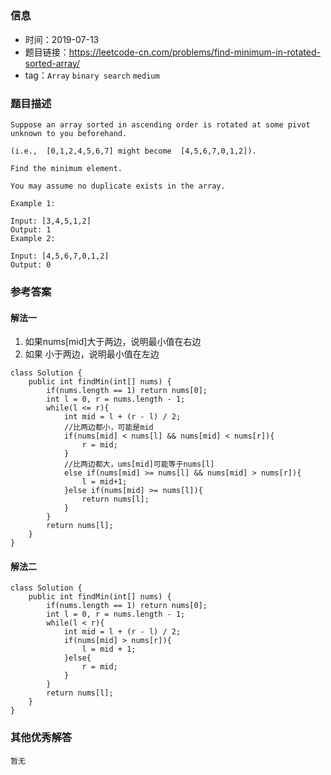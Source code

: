 ## 

### 信息

- 时间：2019-07-13
- 题目链接：https://leetcode-cn.com/problems/find-minimum-in-rotated-sorted-array/
- tag：`Array` `binary search` `medium`

### 题目描述

```
Suppose an array sorted in ascending order is rotated at some pivot unknown to you beforehand.

(i.e.,  [0,1,2,4,5,6,7] might become  [4,5,6,7,0,1,2]).

Find the minimum element.

You may assume no duplicate exists in the array.

Example 1:

Input: [3,4,5,1,2] 
Output: 1
Example 2:

Input: [4,5,6,7,0,1,2]
Output: 0
```

### 参考答案

#### 解法一
1. 如果nums[mid]大于两边，说明最小值在右边
2. 如果 小于两边，说明最小值在左边

```
class Solution {
    public int findMin(int[] nums) {
        if(nums.length == 1) return nums[0];
        int l = 0, r = nums.length - 1;
        while(l <= r){
            int mid = l + (r - l) / 2;
            //比两边都小，可能是mid
            if(nums[mid] < nums[l] && nums[mid] < nums[r]){
                r = mid;
            }
            //比两边都大，ums[mid]可能等于nums[l]
            else if(nums[mid] >= nums[l] && nums[mid] > nums[r]){
                l = mid+1;
            }else if(nums[mid] >= nums[l]){
                return nums[l];
            }
        }
        return nums[l];
    }
}
```
#### 解法二
```
class Solution {
    public int findMin(int[] nums) {
        if(nums.length == 1) return nums[0];
        int l = 0, r = nums.length - 1;
        while(l < r){
            int mid = l + (r - l) / 2;
            if(nums[mid] > nums[r]){
                l = mid + 1;
            }else{
                r = mid;
            }
        }
        return nums[l];
    }
}
```

### 其他优秀解答
```
暂无
```
